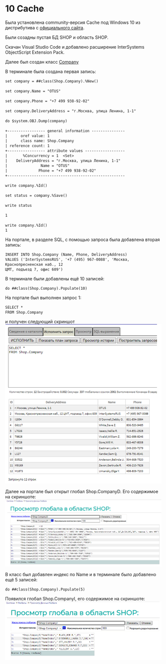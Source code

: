 # 10 Cache

Была установлена community-версия Cache под Windows 10 из дистрибутива с [официального сайта](https://download.intersystems.com/download/download.csp).

Были созадны пустая БД SHOP и область SHOP.

Скачан Visual Studio Code и добавлено расширение InterSystems ObjectScript Extension Pack.

Далее был создан класс [Company](https://github.com/unfilled/otus_nosql/blob/master/10_cache/Company.cls)

В терминале была создана первая запись:
```
set company = ##class(Shop.Company).%New()

set company.Name = "OTUS"

set company.Phone = "+7 499 938-92-02"

set company.DeliveryAddress = "г.Москва, улица Ленина, 1-1"

do $system.OBJ.Dump(company)

+----------------- general information ---------------
|      oref value: 1
|      class name: Shop.Company
| reference count: 1
+----------------- attribute values ------------------
|       %Concurrency = 1  <Set>
|    DeliveryAddress = "г.Москва, улица Ленина, 1-1"
|               Name = "OTUS"
|              Phone = "+7 499 938-92-02"
+-----------------------------------------------------

write company.%Id()

set status = company.%Save()

write status

1

write company.%Id()
1
```

На портале, в разделе SQL, с помощью запроса была добавлена вторая запись:

```
INSERT INTO Shop.Company (Name, Phone, DeliveryAddress)
VALUES ('InterSystemsRUS', '+7 (495) 967-0088', 'Москва, Краснопресненская наб., 12
ЦМТ, подъезд 7, офис 609')
``` 

В терминале были добавлены ещё 10 записей:

```
do ##class(Shop.Company).Populate(10)
```

На портале был выполнен запрос 1:
```
SELECT *
FROM Shop.Company
```
и получен следующий скриншот
![скриншот](https://github.com/unfilled/otus_nosql/blob/master/10_cache/screenshots/1_select.png)

Далее на портале был открыт глобал Shop.CompanyD. Его содержимое на скриншоте:
![скриншот2](https://github.com/unfilled/otus_nosql/blob/master/10_cache/screenshots/2_globals.png)

В класс был добавлен индекс по Name и в терминале было добавлено ещё 5 записей:
```
do ##class(Shop.Company).Populate(5)
```
Появился глобал Shop.CompanyI, его содержимое на скриншоте:
![скриншот3](https://github.com/unfilled/otus_nosql/blob/master/10_cache/screenshots/3_gloabls_I.png)